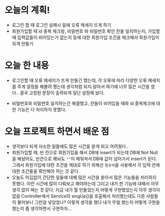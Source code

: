 # 오늘의 계획!
* 로그인 할 때 로그인 실패시 밑에 오류 메세지 뜨게 하기
* 회원가입할 때 id 중복 체크랑, 비밀번호 와 비밀번호 확인 칸들 일치하는지, 가입할 때 입력값들이 비어있는거 없는지 등에
대한 회원가입 조건을 체크해서 회원가입이 되게 만들기

# 오늘 한 내용
* 로그인할 때 오류 메세지가 뜨게 만들긴 했는데, 각 오류에 따라 다양한 오류 메세지를 주게 설정을 해볼려 했는데
생각처럼 되지 않아서 여기에 너무 많은 시간을 썼다.. 결국 고정된 문장이 출력되게 일단 설정해 놨다.

* 비밀번호와 비밀번호 일치하는건 해결했고, 칸들이 비어있을 때와 id 중복체크에 대한 기능은 다 처리하지 못했다.

# 오늘 프로젝트 하면서 배운 점
* 생각보다 되게 사소한 일들에도 많은 시간을 쏟게 되고 어려웠다..
* 회원가입할 때, 빈 칸으로 회원가입을 해서 DB에 insert가 되는데 DB에 Not Null을 해놨어도, 빈칸으로 해놔도 `""`이 채워져서
DB에 값이 넘어가서 insert가 된다. 그래서 회원가입에 대한 조건을 제대로 하기 위해선 `정규식`을 사용해서 각 입력 칸에 대한
조건들을 확인해야 하는 것 같다.
* 오늘도 어김없이 간단한 일들에 대해 많은 시간을 쏟아서 많은 기능들을 처리하지 못했다. 이런 시간에 많이 다뤄보고 해야하는데
그리고 내가 한 기능에 대해서 아무 생각 없이 짜는 것 같다. 지금 내가 뭘 만들었는지 어떻게 구현했었는지 아무 생각이 없음
Controller에서 Service의 singUp()을 호출해서 처리했는데도 다른 사람들이 물어보니 그런걸 넣었었나? 이렇게 생각을 했다
내가 무얼 했는지 어떻게 구현을 했는지 좀 생각하면서 구현하자...  
 